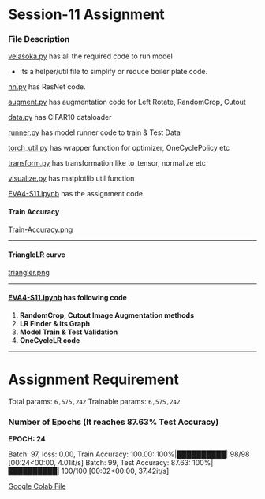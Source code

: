 # Session-11 Assignment

### File Description

[velasoka.py](https://github.com/velasoka-repo/EVA4/blob/master/Session-11/velasoka.py "velasoka.py") has all the required code to run model
- Its a helper/util file to simplify or reduce boiler plate code.

[nn.py](https://github.com/velasoka-repo/EVA4/blob/master/Session-11/model/nn.py "nn.py") has ResNet code. 

[augment.py](https://github.com/velasoka-repo/EVA4/blob/master/Session-11/utils/augment.py "augment.py") has augmentation code for Left Rotate, RandomCrop, Cutout

[data.py](https://github.com/velasoka-repo/EVA4/blob/master/Session-11/utils/data.py "data.py") has CIFAR10 dataloader

[runner.py](https://github.com/velasoka-repo/EVA4/blob/master/Session-11/utils/runner.py "runner.py") has model runner code to train & Test Data

[torch_util.py](https://github.com/velasoka-repo/EVA4/blob/master/Session-11/utils/torch_util.py "torch_util.py") has wrapper function for optimizer, OneCyclePolicy etc

[transform.py](https://github.com/velasoka-repo/EVA4/blob/master/Session-11/utils/transform.py "transform.py") has transformation like to_tensor, normalize etc

[visualize.py](https://github.com/velasoka-repo/EVA4/blob/master/Session-11/utils/visualize.py "visualize.py") has matplotlib util function

[EVA4-S11.ipynb](https://github.com/velasoka-repo/EVA4/blob/master/Session-11/EVA4_S11.ipynb "EVA4-S11.ipynb") has the assignment code.



#### Train Accuracy
[Train-Accuracy.png](https://github.com/velasoka-repo/EVA4/blob/master/Session-11/images/Train-Accuracy.png "Train-Accuracy.png")


------------

#### TriangleLR curve 
[triangler.png](https://github.com/velasoka-repo/EVA4/blob/master/Session-11/images/triangler.png "triangler.png")


------------


#### [EVA4-S11.ipynb](https://github.com/velasoka-repo/EVA4/blob/master/Session-11/EVA4_S11.ipynb "EVA4-S11.ipynb")  has following code

1. **RandomCrop, Cutout Image Augmentation methods**
2. **LR Finder & its Graph**
4. **Model Train & Test Validation**
5. **OneCycleLR code**

------------

# Assignment Requirement
Total params: `6,575,242`
Trainable params: `6,575,242`


### Number of Epochs (It reaches 87.63% Test Accuracy)

**EPOCH: 24**

Batch: 97, loss: 0.00, Train Accuracy: 100.00: 100%|██████████| 98/98 [00:24<00:00,  4.01it/s]
Batch: 99, Test Accuracy: 87.63: 100%|██████████| 100/100 [00:02<00:00, 37.42it/s]

[Google Colab File](https://colab.research.google.com/github/velasoka-repo/EVA4/blob/master/Session-11/EVA4_S11.ipynb)
